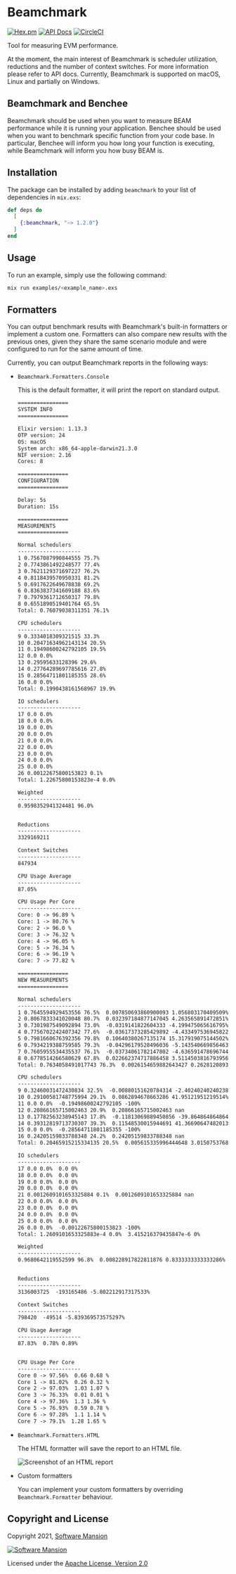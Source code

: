 # Beamchmark
[![Hex.pm](https://img.shields.io/hexpm/v/beamchmark.svg)](https://hex.pm/packages/beamchmark)
[![API Docs](https://img.shields.io/badge/api-docs-yellow.svg?style=flat)](https://hexdocs.pm/beamchmark)
[![CircleCI](https://circleci.com/gh/membraneframework/beamchmark.svg?style=svg)](https://circleci.com/gh/membraneframework/beamchmark)

Tool for measuring EVM performance.

At the moment, the main interest of Beamchmark is scheduler utilization, reductions and the number of context switches.
For more information please refer to API docs.
Currently, Beamchmark is supported on macOS, Linux and partially on Windows.

## Beamchmark and Benchee
Beamchmark should be used when you want to measure BEAM performance while it is running your application.
Benchee should be used when you want to benchmark specific function from your code base.
In particular, Benchee will inform you how long your function is executing, while Beamchmark will inform you
how busy BEAM is.

## Installation
The package can be installed by adding `beamchmark` to your list of dependencies in `mix.exs`:

```elixir
def deps do
  [
    {:beamchmark, "~> 1.2.0"}
  ]
end
```

## Usage
To run an example, simply use the following command: 

```bash
mix run examples/<example_name>.exs
```

## Formatters
You can output benchmark results with Beamchmark's built-in formatters or implement a custom one.
Formatters can also compare new results with the previous ones, given they share the same scenario module and 
were configured to run for the same amount of time.

Currently, you can output Beamchmark reports in the following ways:
* `Beamchmark.Formatters.Console`

  This is the default formatter, it will print the report on standard output.

  ```txt
  ================
  SYSTEM INFO
  ================

  Elixir version: 1.13.3
  OTP version: 24
  OS: macOS
  System arch: x86_64-apple-darwin21.3.0
  NIF version: 2.16
  Cores: 8

  ================
  CONFIGURATION
  ================

  Delay: 5s
  Duration: 15s

  ================
  MEASUREMENTS
  ================

  Normal schedulers
  --------------------
  1 0.7567087990844555 75.7%
  2 0.7743861492248577 77.4%
  3 0.7621129371697227 76.2%
  4 0.8118439570950331 81.2%
  5 0.6917622649678838 69.2%
  6 0.8363837341609188 83.6%
  7 0.7979361712650317 79.8%
  8 0.6551890519401764 65.5%
  Total: 0.76079038311351 76.1%

  CPU schedulers
  --------------------
  9 0.3334018309321515 33.3%
  10 0.20471634962143134 20.5%
  11 0.19498600242792105 19.5%
  12 0.0 0.0%
  13 0.29595633128396 29.6%
  14 0.27764289697785616 27.8%
  15 0.28564711801185355 28.6%
  16 0.0 0.0%
  Total: 0.1990438161568967 19.9%

  IO schedulers
  --------------------
  17 0.0 0.0%
  18 0.0 0.0%
  19 0.0 0.0%
  20 0.0 0.0%
  21 0.0 0.0%
  22 0.0 0.0%
  23 0.0 0.0%
  24 0.0 0.0%
  25 0.0 0.0%
  26 0.00122675800153823 0.1%
  Total: 1.22675800153823e-4 0.0%

  Weighted
  --------------------
  0.9598352941324481 96.0%


  Reductions
  --------------------
  3329169211

  Context Switches
  --------------------
  847934

  CPU Usage Average
  --------------------
  87.05%

  CPU Usage Per Core
  --------------------
  Core: 0 -> 96.89 %
  Core: 1 -> 80.76 %
  Core: 2 -> 96.0 %
  Core: 3 -> 76.32 %
  Core: 4 -> 96.05 %
  Core: 5 -> 76.34 %
  Core: 6 -> 96.19 %
  Core: 7 -> 77.82 %

  ================
  NEW MEASUREMENTS
  ================

  Normal schedulers
  --------------------
  1 0.7645594929453556 76.5%  0.007850693860900093 1.056803170409509%
  2 0.8067833341020048 80.7%  0.032397184877147045 4.263565891472851%
  3 0.7301987549092894 73.0%  -0.0319141822604333 -4.199475065616795%
  4 0.7756702242407342 77.6%  -0.03617373285429892 -4.433497536945822%
  5 0.7981660676392356 79.8%  0.10640380267135174 15.317919075144502%
  6 0.7934219388759585 79.3%  -0.04296179528496036 -5.143540669856463%
  7 0.7605955534435537 76.1%  -0.03734061782147802 -4.636591478696744%
  8 0.6778514266580629 67.8%  0.022662374717886458 3.5114503816793956%
  Total: 0.7634058491017743 76.3%  0.0026154659882643427 0.26281208935611744%

  CPU schedulers
  --------------------
  9 0.32460031472430834 32.5%  -0.00880151620784314 -2.4024024024023873%
  10 0.29100581748775994 29.1%  0.0862894678663286 41.95121951219514%
  11 0.0 0.0%  -0.19498600242792105 -100%
  12 0.20866165715002463 20.9%  0.20866165715002463 nan
  13 0.17782563238945143 17.8%  -0.11813069889450856 -39.86486486486487%
  14 0.39312819713730307 39.3%  0.11548530015944691 41.36690647482013%
  15 0.0 0.0%  -0.28564711801185355 -100%
  16 0.24205159833788348 24.2%  0.24205159833788348 nan
  Total: 0.20465915215334135 20.5%  0.005615335996444648 3.0150753768844396%

  IO schedulers
  --------------------
  17 0.0 0.0%  0.0 0%
  18 0.0 0.0%  0.0 0%
  19 0.0 0.0%  0.0 0%
  20 0.0 0.0%  0.0 0%
  21 0.0012609101653325884 0.1%  0.0012609101653325884 nan
  22 0.0 0.0%  0.0 0%
  23 0.0 0.0%  0.0 0%
  24 0.0 0.0%  0.0 0%
  25 0.0 0.0%  0.0 0%
  26 0.0 0.0%  -0.00122675800153823 -100%
  Total: 1.2609101653325883e-4 0.0%  3.415216379435847e-6 0%

  Weighted
  --------------------
  0.9680642119552599 96.8%  0.008228917822811876 0.8333333333333286%


  Reductions
  --------------------
  3136003725  -193165486 -5.802212917317533%

  Context Switches
  --------------------
  798420  -49514 -5.839369573575297%

  CPU Usage Average
  --------------------
  87.83%  0.78% 0.89%


  CPU Usage Per Core
  --------------------
  Core 0 -> 97.56%  0.66 0.68 %
  Core 1 -> 81.02%  0.26 0.32 %
  Core 2 -> 97.03%  1.03 1.07 %
  Core 3 -> 76.33%  0.01 0.01 %
  Core 4 -> 97.36%  1.3 1.36 %
  Core 5 -> 76.93%  0.59 0.78 %
  Core 6 -> 97.28%  1.1 1.14 %
  Core 7 -> 79.1%  1.28 1.65 %
  ```

* `Beamchmark.Formatters.HTML`

  The HTML formatter will save the report to an HTML file.
  
  ![Screenshot of an HTML report](https://user-images.githubusercontent.com/57190429/159237561-ed0ef956-e78d-4423-afd3-13860d39099b.png)


* Custom formatters

  You can implement your custom formatters by overriding `Beamchmark.Formatter` behaviour.

## Copyright and License
Copyright 2021, [Software Mansion](https://swmansion.com/?utm_source=git&utm_medium=readme&utm_campaign=beamchmark)

[![Software Mansion](https://logo.swmansion.com/logo?color=white&variant=desktop&width=200&tag=membrane-github)](https://swmansion.com/?utm_source=git&utm_medium=readme&utm_campaign=beamchmark)

Licensed under the [Apache License, Version 2.0](LICENSE)
